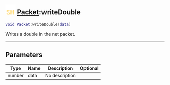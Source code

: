 ## <img src="../../.gitbook/assets/shared.png" width="32" height="32" /> [Packet](../packet/README.md):writeDouble

```lua
void Packet:writeDouble(data)
```

Writes a double in the net packet.<br>

-----------------
## Parameters

| Type   | Name | Description | Optional |
| ------ | ---- | ----------- | -------: |
| number | data | No description |  |
